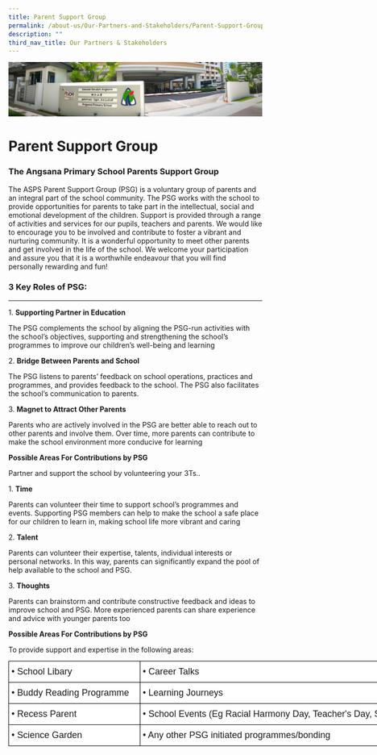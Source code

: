 ```yaml
---
title: Parent Support Group
permalink: /about-us/Our-Partners-and-Stakeholders/Parent-Support-Group/
description: ""
third_nav_title: Our Partners & Stakeholders
---
```

![](/images/About%20Us.jpg)

Parent Support Group
====================

### The Angsana Primary School Parents Support Group

The ASPS Parent Support Group (PSG) is a voluntary group of parents and an integral part of the school community. The PSG works with the school to provide opportunities for parents to take part in the intellectual, social and emotional development of the children. Support is provided through a range of activities and services for our pupils, teachers and parents. We would like to encourage you to be involved and contribute to foster a vibrant and nurturing community. It is a wonderful opportunity to meet other parents and get involved in the life of the school. We welcome your participation and assure you that it is a worthwhile endeavour that you will find personally rewarding and fun!

### 3 Key Roles of PSG:
-------------------

1. **Supporting Partner in Education**

The PSG complements the school by aligning the PSG-run activities with the school’s objectives, supporting and strengthening the school’s programmes to improve our children’s well-being and learning

  

2. **Bridge Between Parents and School**

The PSG listens to parents’ feedback on school operations, practices and programmes, and provides feedback to the school. The PSG also facilitates the school’s communication to parents.

  

3. **Magnet to Attract Other Parents**

Parents who are actively involved in the PSG are better able to reach out to other parents and involve them. Over time, more parents can contribute to make the school environment more conducive for learning

  

**Possible Areas For Contributions by PSG**

Partner and support the school by volunteering your 3Ts..

  

1. **Time**

Parents can volunteer their time to support school’s programmes and events. Supporting PSG members can help to make the school a safe place for our children to learn in, making school life more vibrant and caring

  

2. **Talent**

Parents can volunteer their expertise, talents, individual interests or personal networks. In this way, parents can significantly expand the pool of help available to the school and PSG.

  

3. **Thoughts**

Parents can brainstorm and contribute constructive feedback and ideas to improve school and PSG. More experienced parents can share experience and advice with younger parents too

  

**Possible Areas For Contributions by PSG**

To provide support and expertise in the following areas:

<style type="text/css">
.tg  {border-collapse:collapse;border-spacing:0;}
.tg td{border-color:black;border-style:solid;border-width:1px;font-family:Arial, sans-serif;font-size:14px;
  overflow:hidden;padding:10px 5px;word-break:normal;}
.tg th{border-color:black;border-style:solid;border-width:1px;font-family:Arial, sans-serif;font-size:14px;
  font-weight:normal;overflow:hidden;padding:10px 5px;word-break:normal;}
.tg .tg-pzve{background-color:#FFF;font-size:18px;text-align:left;vertical-align:top}
</style>
<table class="tg" style="undefined;table-layout: fixed; width: 862px">
<colgroup>
<col style="width: 261px">
<col style="width: 601px">
</colgroup>
<thead>
  <tr>
    <th class="tg-pzve">• School Libary</th>
    <th class="tg-pzve">• Career Talks</th>
  </tr>
</thead>
<tbody>
  <tr>
    <td class="tg-pzve">• Buddy Reading Programme</td>
    <td class="tg-pzve">• Learning Journeys</td>
  </tr>
  <tr>
    <td class="tg-pzve">• Recess Parent</td>
    <td class="tg-pzve">• School Events (Eg Racial Harmony Day, Teacher's Day, Sports Day)</td>
  </tr>
  <tr>
    <td class="tg-pzve">• Science Garden</td>
    <td class="tg-pzve">• Any other PSG initiated programmes/bonding</td>
  </tr>
</tbody>
</table>